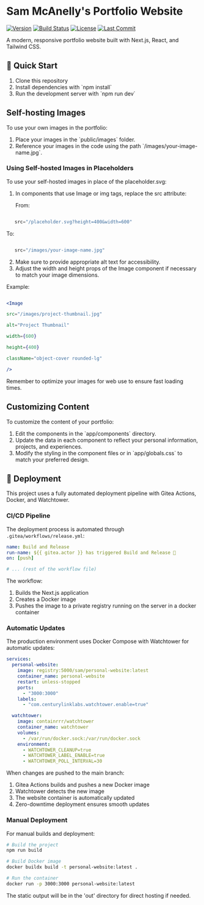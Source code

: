 # Sam McAnelly's Portfolio Website

[![Version](https://img.shields.io/github/package-json/v/sam-mcanelly/personal-website)](https://github.com/sam-mcanelly/personal-website)
[![Build Status](https://img.shields.io/github/actions/workflow/status/sam-mcanelly/personal-website/release.yml)](https://github.com/sam-mcanelly/personal-website/actions)
[![License](https://img.shields.io/github/license/sam-mcanelly/personal-website)](https://github.com/sam-mcanelly/personal-website/blob/main/LICENSE)
[![Last Commit](https://img.shields.io/github/last-commit/sam-mcanelly/personal-website)](https://github.com/sam-mcanelly/personal-website/commits/main)

A modern, responsive portfolio website built with Next.js, React, and Tailwind CSS.

## 🚀 Quick Start

1. Clone this repository
2. Install dependencies with \`npm install\`
3. Run the development server with \`npm run dev\`

## Self-hosting Images

To use your own images in the portfolio:

1. Place your images in the \`public/images\` folder.
2. Reference your images in the code using the path \`/images/your-image-name.jpg\`.

### Using Self-hosted Images in Placeholders

To use your self-hosted images in place of the placeholder.svg:

1. In components that use Image or img tags, replace the src attribute:

   From:

```jsx

   src="/placeholder.svg?height=400&width=600"

```

   To:

```jsx

   src="/images/your-image-name.jpg"

```

2. Make sure to provide appropriate alt text for accessibility.
3. Adjust the width and height props of the Image component if necessary to match your image dimensions.

Example:

```jsx

<Image

src="/images/project-thumbnail.jpg"

alt="Project Thumbnail"

width={600}

height={400}

className="object-cover rounded-lg"

/>

```

Remember to optimize your images for web use to ensure fast loading times.

## Customizing Content

To customize the content of your portfolio:

1. Edit the components in the \`app/components\` directory.
2. Update the data in each component to reflect your personal information, projects, and experiences.
3. Modify the styling in the component files or in \`app/globals.css\` to match your preferred design.

## 🚀 Deployment

This project uses a fully automated deployment pipeline with Gitea Actions, Docker, and Watchtower.

### CI/CD Pipeline

The deployment process is automated through `.gitea/workflows/release.yml`:

```yaml
name: Build and Release
run-name: ${{ gitea.actor }} has triggered Build and Release 🚀
on: [push]

# ... (rest of the workflow file)
```

The workflow:
1. Builds the Next.js application
2. Creates a Docker image
3. Pushes the image to a private registry running on the server in a docker container

### Automatic Updates

The production environment uses Docker Compose with Watchtower for automatic updates:

```yaml
services:
  personal-website:
    image: registry:5000/sam/personal-website:latest
    container_name: personal-website
    restart: unless-stopped
    ports:
      - "3000:3000"
    labels:
      - "com.centurylinklabs.watchtower.enable=true"

  watchtower:
    image: containrrr/watchtower
    container_name: watchtower
    volumes:
      - /var/run/docker.sock:/var/run/docker.sock
    environment:
      - WATCHTOWER_CLEANUP=true
      - WATCHTOWER_LABEL_ENABLE=true
      - WATCHTOWER_POLL_INTERVAL=30
```

When changes are pushed to the main branch:
1. Gitea Actions builds and pushes a new Docker image
2. Watchtower detects the new image
3. The website container is automatically updated
4. Zero-downtime deployment ensures smooth updates

### Manual Deployment

For manual builds and deployment:

```bash
# Build the project
npm run build

# Build Docker image
docker buildx build -t personal-website:latest .

# Run the container
docker run -p 3000:3000 personal-website:latest
```

The static output will be in the 'out' directory for direct hosting if needed.
